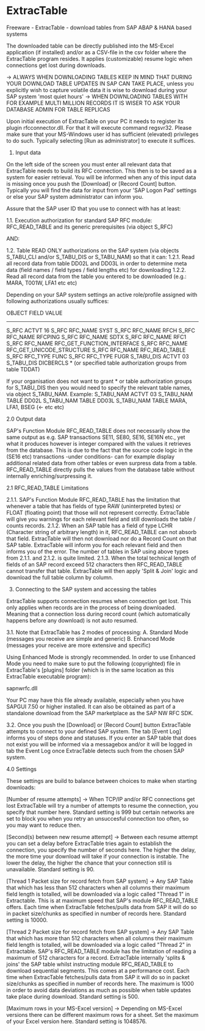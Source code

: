 # ExtracTable
Freeware - ExtracTable - download tables from SAP ABAP & HANA based systems

The downloaded table can be directly published into the MS-Excel application (if installed) and/or as a CSV-file in the csv folder where the ExtracTable program resides.
It applies (customizable) resume logic when connections get lost during downloads.

-> ALWAYS WHEN DOWNLOADING TABLES KEEP IN MIND THAT DURING YOUR DOWNLOAD TABLE UPDATES IN SAP CAN TAKE PLACE, unless you explicitly wish to capture volatile data it is wise to download during your SAP system 'most quiet hours'
-> WHEN DOWNLOADING TABLES WITH FOR EXAMPLE MULTI MILLION RECORDS IT IS WISER TO ASK YOUR DATABASE ADMIN FOR TABLE REPLICAS

Upon initial execution of ExtracTable on your PC it needs to register its plugin rfcconnector.dll. For that it will execute command regsvr32.
Please make sure that your MS-Windows user id has sufficient (elevated) privileges to do such. Typically selecting [Run as administrator] to execute it suffices.

1. Input data

On the left side of the screen you must enter all relevant data that ExtracTable needs to build its RFC connection. This then is to be saved as a system for easier retrieval.
You will be informed when any of this input data is missing once you push the [Download] or [Record Count] button.
Typically you will find the data for input from your 'SAP Logon Pad' settings or else your SAP system administrator can inform you.

Assure that the SAP user ID that you use to connect with has at least:

1.1. Execution authorization for standard SAP RFC module: RFC_READ_TABLE and its generic prerequisites (via object S_RFC)

AND:

1.2. Table READ ONLY authorizations on the SAP system (via objects S_TABU_CLI and/or S_TABU_DIS or S_TABU_NAM) so that it can:
1.2.1. Read all record data from table DD02L and DD03L in order to determine meta data (field names / field types / field lengths etc) for downloading
1.2.2. Read all record data from the table you entered to be downloaded (e.g.: MARA, T001W, LFA1 etc etc)

Depending on your SAP system settings an active role/profile assigned with following authorizations usually suffices:

OBJECT		FIELD		VALUE
------		-----		-----
S_RFC		ACTVT		16
S_RFC		RFC_NAME	SYST
S_RFC		RFC_NAME	RFCH
S_RFC		RFC_NAME	RFCPING
S_RFC		RFC_NAME	SDTX
S_RFC		RFC_NAME	RFC1
S_RFC		RFC_NAME	RFC_GET_FUNCTION_INTERFACE
S_RFC		RFC_NAME	RFC_GET_UNICODE_STRUCTURE
S_RFC		RFC_NAME	RFC_READ_TABLE
S_RFC		RFC_TYPE	FUNC
S_RFC		RFC_TYPE	FUGR
S_TABU_DIS	ACTVT		03
S_TABU_DIS	DICBERCLS	* (or specified table authorization groups from table TDDAT)

If your organisation does not want to grant * or table authorization groups for S_TABU_DIS then you would need to specify the relevant table names, via object S_TABU_NAM.
Example:
S_TABU_NAM	ACTVT		03
S_TABU_NAM	TABLE		DD02L
S_TABU_NAM	TABLE		DD03L
S_TABU_NAM	TABLE		MARA, LFA1, BSEG (<- etc etc)

2.0 Output data

SAP's Function Module RFC_READ_TABLE does not necessarily show the same output as e.g. SAP transactions SE11, SE80, SE16, SE16N etc., yet what it produces however is integer compared with the values it retrieves from the database.
This is due to the fact that the source code logic in the (SE16 etc) transactions -under conditions- can for example display additional related data from other tables or even surpress data from a table.
RFC_READ_TABLE directly pulls the values from the database table without internally enriching/surpressing it.

2.1 RFC_READ_TABLE Limitations

2.1.1. SAP's Function Module RFC_READ_TABLE has the limitation that whenever a table that has fields of type RAW (uninterpreted bytes) or FLOAT (floating point) that those will not represent correctly. ExtracTable will give you warnings for each relevant field and still downloads the table / counts records.
2.1.2. When an SAP table has a field of type LCHR (Character string of arbitrary length) in it, RFC_READ_TABLE can not absorb that field. ExtracTable will then not download nor do a Record Count on that SAP table. ExtracTable will inform you for each relevant field and then informs you of the error.
The number of tables in SAP using above types from 2.1.1. and 2.1.2. is quite limited.
2.1.3. When the total technical length of fields of an SAP record exceed 512 characters then RFC_READ_TABLE cannot transfer that table. ExtracTable will then apply 'Split & Join' logic and download the full table column by column.

3. Connecting to the SAP system and accessing the tables

ExtracTable supports connection resumes when connection get lost. This only applies when records are in the process of being downloaded. Meaning that a connection loss during record count (which automatically happens before any download) is not auto resumed.

3.1. Note that ExtracTable has 2 modes of processing:
A. Standard Mode (messages you receive are simple and generic)
B. Enhanced Mode (messages your receive are more extensive and specific)

Using Enhanced Mode is strongly recommended. In order to use Enhanced Mode you need to make sure to put the following (copyrighted) file in ExtracTable's [plugins] folder
(which is in the same location as this ExtracTable executable program):

sapnwrfc.dll

Your PC may have this file already available, especially when you have SAPGUI 7.50 or higher installed. 
It can also be obtained as part of a standalone download from the SAP marketplace as the SAP NW RFC SDK.

3.2. Once you push the [Download] or [Record Count] button ExtracTable attempts to connect to your defined SAP system. The tab [Event Log] informs you of steps done and statuses.
If you enter an SAP table that does not exist you will be informed via a messagebox and/or it will be logged in tab the Event Log once ExtracTable detects such from the chosen SAP system.


4.0 Settings

These settings are build to balance between choices to make when starting downloads:

[Number of resume attempts] -> When TCP/IP and/or RFC connections get lost ExtracTable will try a number of attempts to resume the connection, you specify that number here. Standard setting is 999 but certain networks are set to block you when you retry an unsuccesful connection too often, so you may want to reduce then.

[Second(s) between new resume attempt] -> Between each resume attempt you can set a delay before ExtracTable tries again to establish the connection, you specify the number of seconds here. The higher the delay, the more time your download will take if your connection is instable. The lower the delay, the higher the chance that your connection still is unavailable. Standard setting is 90.

[Thread 1 Packet size for record fetch from SAP system] -> Any SAP Table that which has less than 512 characters when all columns their maximum field length is totalled, will be downloaded via a logic called "Thread 1" in Extractable. This is at maximum speed that SAP's module RFC_READ_TABLE offers. Each time when ExtracTable fetches/pulls data from SAP it will do so in packet size/chunks as specified in number of records here. Standard setting is 10000.

[Thread 2 Packet size for record fetch from SAP system] -> Any SAP Table that which has more than 512 characters when all columns their maximum field length is totalled, will be downloaded via a logic called "Thread 2" in Extractable. SAP's RFC_READ_TABLE module has the limitation of reading a maximum of 512 characters for a record. ExtracTable internally 'splits & joins' the SAP table whilst instructing module RFC_READ_TABLE to download sequential segments. This comes at a performance cost. Each time when ExtracTable fetches/pulls data from SAP it will do so in packet size/chunks as specified in number of records here. The maximum is 1000 in order to avoid data deviations as much as possible when table updates take place during download. Standard setting is 500. 

[Maximum rows in your MS-Excel version] -> Depending on MS-Excel versions there can be different maximum rows for a sheet. Set the maximum  of your Excel version here. Standard setting is 1048576.
